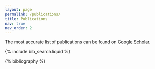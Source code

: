 ```yaml
---
layout: page
permalink: /publications/
title: Publications
nav: true
nav_order: 2
---
```


The most accurate list of publications can be found on [Google Scholar](https://scholar.google.com/citations?user=6EIX-JQAAAAJ).

<!-- _pages/publications.md -->

<!-- Bibsearch Feature -->

{% include bib_search.liquid %}

<div class="publications">

{% bibliography %}

</div>
